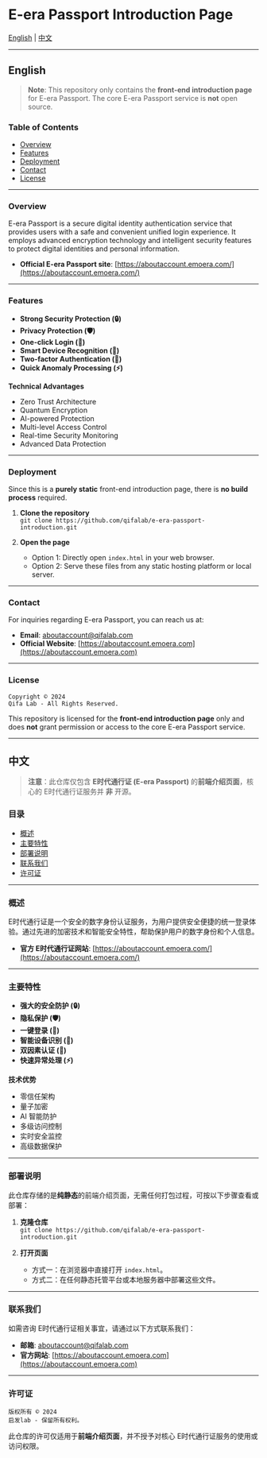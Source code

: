 # E-era Passport Introduction Page

[English](#english) | [中文](#中文)

---

## <a id="english"></a>English

> **Note**: This repository only contains the **front-end introduction page** for E-era Passport. The core E-era Passport service is **not** open source.

### Table of Contents
- [Overview](#overview-en)
- [Features](#features-en)
- [Deployment](#deployment-en)
- [Contact](#contact-en)
- [License](#license-en)

---

### <a id="overview-en"></a>Overview
E-era Passport is a secure digital identity authentication service that provides users with a safe and convenient unified login experience. It employs advanced encryption technology and intelligent security features to protect digital identities and personal information.

- **Official E-era Passport site**: [https://aboutaccount.emoera.com/](https://aboutaccount.emoera.com/)

---

### <a id="features-en"></a>Features
- **Strong Security Protection (🔒)**
- **Privacy Protection (🛡️)**
- **One-click Login (🔑)**
- **Smart Device Recognition (📱)**
- **Two-factor Authentication (🔐)**
- **Quick Anomaly Processing (⚡)**

**Technical Advantages**
- Zero Trust Architecture
- Quantum Encryption
- AI-powered Protection
- Multi-level Access Control
- Real-time Security Monitoring
- Advanced Data Protection

---

### <a id="deployment-en"></a>Deployment
Since this is a **purely static** front-end introduction page, there is **no build process** required.

1. **Clone the repository**  
   `git clone https://github.com/qifalab/e-era-passport-introduction.git`

2. **Open the page**
   - Option 1: Directly open `index.html` in your web browser.
   - Option 2: Serve these files from any static hosting platform or local server.

---

### <a id="contact-en"></a>Contact
For inquiries regarding E-era Passport, you can reach us at:
- **Email**: [aboutaccount@qifalab.com](mailto:aboutaccount@qifalab.com)
- **Official Website**: [https://aboutaccount.emoera.com](https://aboutaccount.emoera.com)

---

### <a id="license-en"></a>License
```
Copyright © 2024
Qifa Lab - All Rights Reserved.
```
This repository is licensed for the **front-end introduction page** only and does **not** grant permission or access to the core E-era Passport service.

---

## <a id="中文"></a>中文

> **注意**：此仓库仅包含 **E时代通行证 (E-era Passport)** 的**前端介绍页面**，核心的 E时代通行证服务并 **非** 开源。

### 目录
- [概述](#概述-cn)
- [主要特性](#主要特性-cn)
- [部署说明](#部署说明-cn)
- [联系我们](#联系我们-cn)
- [许可证](#许可证-cn)

---

### <a id="概述-cn"></a>概述
E时代通行证是一个安全的数字身份认证服务，为用户提供安全便捷的统一登录体验。通过先进的加密技术和智能安全特性，帮助保护用户的数字身份和个人信息。

- **官方 E时代通行证网站**: [https://aboutaccount.emoera.com/](https://aboutaccount.emoera.com/)

---

### <a id="主要特性-cn"></a>主要特性
- **强大的安全防护 (🔒)**
- **隐私保护 (🛡️)**
- **一键登录 (🔑)**
- **智能设备识别 (📱)**
- **双因素认证 (🔐)**
- **快速异常处理 (⚡)**

**技术优势**
- 零信任架构
- 量子加密
- AI 智能防护
- 多级访问控制
- 实时安全监控
- 高级数据保护

---

### <a id="部署说明-cn"></a>部署说明
此仓库存储的是**纯静态**的前端介绍页面，无需任何打包过程，可按以下步骤查看或部署：

1. **克隆仓库**  
   `git clone https://github.com/qifalab/e-era-passport-introduction.git`

2. **打开页面**
   - 方式一：在浏览器中直接打开 `index.html`。
   - 方式二：在任何静态托管平台或本地服务器中部署这些文件。

---

### <a id="联系我们-cn"></a>联系我们
如需咨询 E时代通行证相关事宜，请通过以下方式联系我们：
- **邮箱**: [aboutaccount@qifalab.com](mailto:aboutaccount@qifalab.com)
- **官方网站**: [https://aboutaccount.emoera.com](https://aboutaccount.emoera.com)

---

### <a id="许可证-cn"></a>许可证
```
版权所有 © 2024
启发lab - 保留所有权利。
```
此仓库的许可仅适用于**前端介绍页面**，并不授予对核心 E时代通行证服务的使用或访问权限。